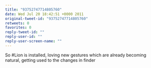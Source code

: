 ```yaml
---
title: "93752747714805760"
date: Wed Jul 20 18:42:51 +0000 2011
original-tweet-id: "93752747714805760"
retweets: 0
favorites: 0
reply-tweet-id: ""
reply-user-id: ""
reply-user-screen-name: ""
---
```

So #Lion is installed, loving new gestures which are already becoming natural, getting used to the changes in finder
